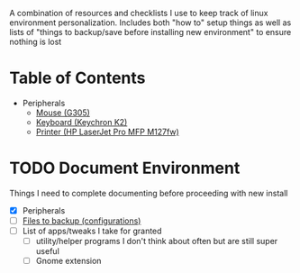A combination of resources and checklists I use to keep track of linux environment personalization. Includes both "how to" setup things as well as lists of "things to backup/save before installing new environment" to ensure nothing is lost

# Table of Contents

* Peripherals
  * [Mouse (G305)](/peripherals/g305.md)
  * [Keyboard (Keychron K2)](/peripherals/keychron.md)
  * [Printer (HP LaserJet Pro MFP M127fw)](/peripherals/printer/README.md)

# TODO Document Environment

Things I need to complete documenting before proceeding with new install

- [x] Peripherals
- [ ] [Files to backup (configurations)](/backup.md)
- [ ] List of apps/tweaks I take for granted
  - [ ] utility/helper programs I don't think about often but are still super useful
  - [ ] Gnome extension
